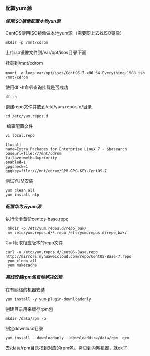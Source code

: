 ### **配置yum源**

#### ***使用ISO镜像配置本地yun源***

CentOS使用ISO镜像做本地yum源（需要网上去找ISO镜像）

```shell
mkdir -p /mnt/cdrom
```

上传iso镜像文件到/var/opt/isos目录下面

挂载到/mnt/cdrom 

 ```shell
mount -o loop var/opt/isos/CentOS-7-x86_64-Everything-1908.iso /mnt/cdrom
 ```

使用df -h命令查询挂载是否成功

```shell
df -h
```



创建repo文件并放到/etc/yum.repos.d/目录

```shell
cd /etc/yum.repos.d
```



​	编辑配置文件

```shell
vi local.repo
```

 ```shell
[local]
name=Extra Packages for Enterprise Linux 7 - $basearch
baseurl=file:///mnt/cdrom
failovermethod=priority
enabled=1
gpgcheck=1
gpgkey=file:///mnt/cdrom/RPM-GPG-KEY-CentOS-7
 ```

测试YUM安装

```shell
yum clean all
yum install ntp 
```

#### ***配置华为云yum源***

执行命令备份centos-base.repo

```shell
 mkdir -p /etc/yum.repos.d/repo_bak/
 mv /etc/yum.repos.d/*.repo /etc/yum.repos.d/repo_bak/
```

Curl获取相应版本的repo文件

```shell
curl -o /etc/yum.repos.d/CentOS-Base.repo http://mirrors.myhuaweicloud.com/repo/CentOS-Base-7.repo
 yum clean all
 yum makecache
```

####  ***离线安装rpm包自动解决依赖***

在有网络的机器安装

```shell
yum install -y yum-plugin-downloadonly
```

创建目录用来缓存rpm包

 ```shell
mkdir /data/rpm -p
 ```

制定download目录

```shell
yum install --downloadonly --downloaddir=/data/rpm  gem
```

去/data/rpm目录找到对应的rpm包，拷贝到内网机器，就ok了
